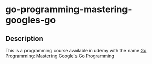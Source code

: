 # go-programming-mastering-googles-go

## Description

This is a programming course available in udemy with the name [Go Programming: Mastering Google's Go Programming](https://www.udemy.com/course/go-golang-programming-course/)
